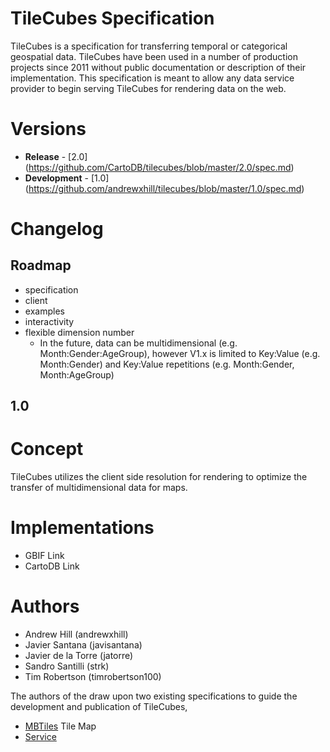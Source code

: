 # TileCubes Specification

TileCubes is a specification for transferring temporal or categorical
geospatial data. TileCubes have been used in a number of production
projects since 2011 without public documentation or description of their
implementation. This specification is meant to allow any data service
provider to begin serving TileCubes for rendering data on the web.

# Versions

* **Release** - [2.0]
  (https://github.com/CartoDB/tilecubes/blob/master/2.0/spec.md)
* **Development** - [1.0]
  (https://github.com/andrewxhill/tilecubes/blob/master/1.0/spec.md)


# Changelog

## Roadmap

 * specification
 * client
 * examples
 * interactivity
 * flexible dimension number
   * In the future, data can be multidimensional
     (e.g. Month:Gender:AgeGroup), however V1.x is limited to Key:Value
     (e.g. Month:Gender) and Key:Value repetitions (e.g. Month:Gender,
     Month:AgeGroup)

## 1.0



# Concept

TileCubes utilizes the client side resolution for rendering to optimize
the transfer of multidimensional data for maps.

# Implementations

* GBIF Link
* CartoDB Link

# Authors

* Andrew Hill (andrewxhill)
* Javier Santana (javisantana)
* Javier de la Torre (jatorre)
* Sandro Santilli (strk)
* Tim Robertson (timrobertson100)

The authors of the draw upon two existing specifications to guide the
development and publication of TileCubes,

* [MBTiles](https://github.com/mapbox/mbtiles-spec) Tile Map
* [Service](http://wiki.osgeo.org/wiki/Tile_Map_Service_Specification)
